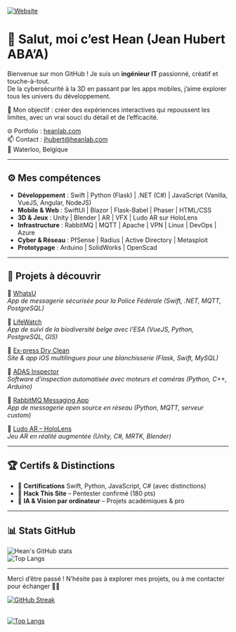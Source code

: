 [![Website](https://img.shields.io/badge/Portfolio-heanlab.com-blue?style=flat-square&logo=internet-explorer)](https://heanlab.com)
# 👋 Salut, moi c’est Hean (Jean Hubert ABA’A)

Bienvenue sur mon GitHub ! Je suis un **ingénieur IT** passionné, créatif et touche-à-tout.  
De la cybersécurité à la 3D en passant par les apps mobiles, j’aime explorer tous les univers du développement.

🎯 Mon objectif : créer des expériences interactives qui repoussent les limites, avec un vrai souci du détail et de l’efficacité.

🌐 Portfolio : [heanlab.com](https://heanlab.com)  
📫 Contact : jhubert@heanlab.com  
📍 Waterloo, Belgique

---

## ⚙️ Mes compétences

- **Développement** : Swift | Python (Flask) | .NET (C#) | JavaScript (Vanilla, VueJS, Angular, NodeJS)  
- **Mobile & Web** : SwiftUI | Blazor | Flask-Babel | Phaser | HTML/CSS  
- **3D & Jeux** : Unity | Blender | AR | VFX | Ludo AR sur HoloLens  
- **Infrastructure** : RabbitMQ | MQTT | Apache | VPN | Linux | DevOps | Azure  
- **Cyber & Réseau** : PfSense | Radius | Active Directory | Metasploit  
- **Prototypage** : Arduino | SolidWorks | OpenScad

---

## 🚀 Projets à découvrir

🔐 [WhatsU](https://heanlab.com/projects/whatsu)  
_App de messagerie sécurisée pour la Police Fédérale (Swift, .NET, MQTT, PostgreSQL)_

🧬 [LifeWatch](https://heanlab.com/projects/lifewatch)  
_App de suivi de la biodiversité belge avec l’ESA (VueJS, Python, PostgreSQL, GIS)_

🧼 [Ex-press Dry Clean](https://www.heanlab.com/projects/Ex-PRESS%20Dry%Clean%20App)  
_Site & app iOS multilingues pour une blanchisserie (Flask, Swift, MySQL)_

🔧 [ADAS Inspector](https://www.heanlab.com/projects/Adas%20Inspector)  
_Software d’inspection automatisée avec moteurs et caméras (Python, C++, Arduino)_

💬 [RabbitMQ Messaging App](https://github.com/jhabaa/OpenSource-RabbitMQ.wiki.git)  
_App de messagerie open source en réseau (Python, MQTT, serveur custom)_

🎲 [Ludo AR – HoloLens](https://heanlab.com/projects/ludoar)  
_Jeu AR en réalité augmentée (Unity, C#, MRTK, Blender)_

---

## 🏆 Certifs & Distinctions

- 🥇 **Certifications** Swift, Python, JavaScript, C# (avec distinctions)
- 👾 **Hack This Site** – Pentester confirmé (180 pts)
- 🧪 **IA & Vision par ordinateur** – Projets académiques & pro

---

## 📊 Stats GitHub


![Hean's GitHub stats](https://github-readme-stats.vercel.app/api?username=jhabaa&show_icons=true&theme=tokyonight)  
![Top Langs](https://github-readme-stats.vercel.app/api/top-langs/?username=jhabaa&layout=compact&theme=tokyonight)

---

Merci d’être passé ! N’hésite pas à explorer mes projets, ou à me contacter pour échanger 👨‍💻

[![GitHub Streak](https://streak-stats.demolab.com?user=jhabaa&theme=whatsapp-dark&hide_border=true&border_radius=20.7&mode=weekly&fire=EB5454)](https://git.io/streak-stats)

<br>[![Top Langs](https://github-readme-stats.vercel.app/api/top-langs/?username=jhabaa&layout=donut-vertical)](https://github.com/jhabaa/jhabaa)</br>

